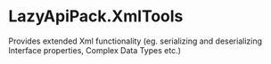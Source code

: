 # LazyApiPack.XmlTools
Provides extended Xml functionality (eg. serializing and deserializing Interface properties, Complex Data Types etc.)
